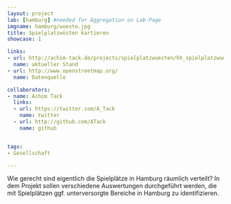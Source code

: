 ```yaml
---
layout: project
lab: [hamburg] #needed for Aggregation on Lab-Page
imgname: hamburg/wueste.jpg
title: Spielplatzwüsten kartieren
showcase: 1

links:
- url: http://achim-tack.de/projects/spielplatzwuesten/hh_spielplatzwuesten.html
  name: aktueller Stand
- url: http://www.openstreetmap.org/
  name: Datenquelle

collaborators:
- name: Achim Tack
  links:
  - url: https://twitter.com/A_Tack
    name: twitter
  - url: http://github.com/ATack
    name: github


tags:
- Gesellschaft

---
```


Wie gerecht sind eigentlich die Spielplätze in Hamburg räumlich verteilt? In dem Projekt sollen verschiedene Auswertungen durchgeführt werden, die mit Spielplätzen ggf. unterversorgte Bereiche in Hamburg zu identifizieren.
